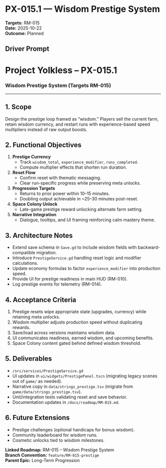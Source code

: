 # PX-015.1 — Wisdom Prestige System
**Targets:** RM-015  
**Date:** 2025-10-22  
**Outcome:** Planned

## Driver Prompt
# Project Yolkless – PX-015.1  
### Wisdom Prestige System (Targets RM-015)

---

## 1. Scope
Design the prestige loop framed as “wisdom.” Players sell the current farm, retain wisdom currency, and restart runs with experience-based speed multipliers instead of raw output boosts.

## 2. Functional Objectives
1. **Prestige Currency**
   - Track `wisdom_total`, `experience_modifier`, `runs_completed`.
   - Compute multiplier effects that shorten run duration.
2. **Reset Flow**
   - Confirm reset with thematic messaging.
   - Clear run-specific progress while preserving meta unlocks.
3. **Progression Targets**
   - Returns to prior power within 10–15 minutes.
   - Doubling output achievable in ~25–30 minutes post-reset.
4. **Space Colony Unlock**
   - Late-game prestige reward unlocking alternate farm setting.
5. **Narrative Integration**
   - Dialogue, tooltips, and UI framing reinforcing calm mastery theme.

## 3. Architecture Notes
- Extend save schema in `Save.gd` to include wisdom fields with backward-compatible migration.
- Introduce `PrestigeService.gd` handling reset logic and modifier calculations.
- Update economy formulas to factor `experience_modifier` into production speed.
- Provide UI for prestige readiness in main HUD (RM-010).
- Log prestige events for telemetry (RM-014).

## 4. Acceptance Criteria
1. Prestige resets wipe appropriate state (upgrades, currency) while retaining meta unlocks.
2. Wisdom multiplier adjusts production speed without duplicating rewards.
3. Save/load across versions maintains wisdom data.
4. UI communicates readiness, earned wisdom, and upcoming benefits.
5. Space Colony content gated behind defined wisdom threshold.

## 5. Deliverables
- `/src/services/PrestigeService.gd`
- UI updates in `ui/widgets/PrestigePanel.tscn` (migrating legacy scenes out of `game/` as needed).
- Narrative copy in `data/strings_prestige.tsv` (migrate from `game/data/strings_prestige.tsv`).
- Unit/integration tests validating reset and save behavior.
- Documentation updates in `/docs/roadmap/RM-015.md`.

## 6. Future Extensions
- Prestige challenges (optional handicaps for bonus wisdom).
- Community leaderboard for wisdom runs.
- Cosmetic unlocks tied to wisdom milestones.

**Linked Roadmap:** RM-015 – Wisdom Prestige System  
**Branch Convention:** `feature/RM-015-prestige`  
**Parent Epic:** Long-Term Progression
